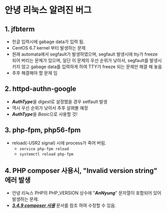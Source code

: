# 안녕 리눅스 알려진 버그

## 1. jfbterm

 * 한글 입력시에 gabage data가 입력 됨.
 * CentOS 6.7 kernel 부터 발생하는 문제
 * 원래 automata에서 segfault가 발생하였으며, segfault 발생시에 tty가 freeze 되어 버리는 문제가 있으며, 일단 이 문제의 우선 순위가 낮아서, segfault를 발생시키지 않고 gabage data를 입력하게 하여 TTY가 freeze 되는 문제만 해결 해 놓음
 * 추후 해결해야 할 문제 임

## 2. httpd-authn-google

  * ***AuthType***을 *digest*로 설정했을 경우 setfault 발생
  * 역시 우선 순위가 낮아서 추후 살펴볼 예정
  * ***AuthType***을 *Basic*으로 사용할 것!

## 3. php-fpm, php56-fpm

  * reload(-USR2 signal) 시에 process가 죽어 버림.
    * ```service php-fpm reload```
    * ```systemctl reload php-fpm```

## 4. PHP composer 사용시, "Invalid version string" 에러 발생
  * 안녕 리눅스 PHP의 PHP_VERSION 상수에 "***AnNyung***" 문자열이 포함되어 있어 발생하는 문제.
  * ***[3.4.9 composer 사용](chapter3-4-php.md)*** 문서를 참조 하여 수정할 수 있음.